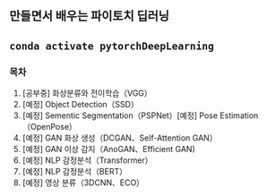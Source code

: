 ## 만들면서 배우는 파이토치 딥러닝

```conda activate pytorchDeepLearning```
---

### 목차

1. [공부중] 화상분류와 전이학습（VGG）
2. [예정] Object Detection（SSD）
3. [예정] Sementic Segmentation（PSPNet）[예정] Pose Estimation（OpenPose）
4. [예정] GAN 화상 생성（DCGAN、Self-Attention GAN）
5. [예정] GAN 이상 감지（AnoGAN、Efficient GAN)
6. [예정] NLP 감정분석（Transformer）
7. [예정] NLP 감정분석（BERT）
8. [예정] 영상 분류（3DCNN、ECO）
